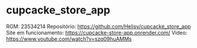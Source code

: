 # cupcacke_store_app

RGM: 23534214
Repositório: https://github.com/Helisy/cupcacke_store_app
Site em funcionamento: https://cupcacke-store-app.onrender.com/
Vídeo: https://www.youtube.com/watch?v=szq09huAMMs